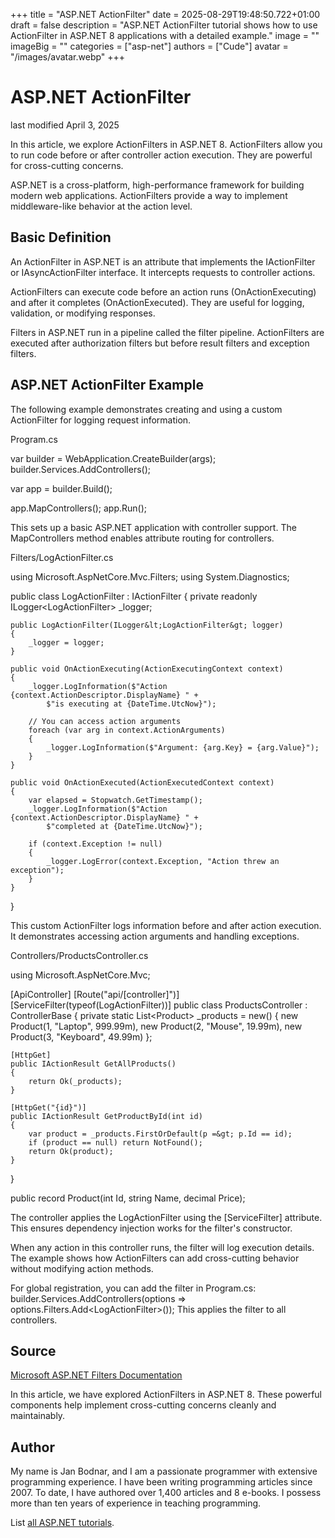 +++
title = "ASP.NET ActionFilter"
date = 2025-08-29T19:48:50.722+01:00
draft = false
description = "ASP.NET ActionFilter tutorial shows how to use ActionFilter in ASP.NET 8 applications with a detailed example."
image = ""
imageBig = ""
categories = ["asp-net"]
authors = ["Cude"]
avatar = "/images/avatar.webp"
+++

# ASP.NET ActionFilter

last modified April 3, 2025

In this article, we explore ActionFilters in ASP.NET 8. ActionFilters allow you
to run code before or after controller action execution. They are powerful for
cross-cutting concerns.

ASP.NET is a cross-platform, high-performance framework for building modern web
applications. ActionFilters provide a way to implement middleware-like behavior
at the action level.

## Basic Definition

An ActionFilter in ASP.NET is an attribute that implements the IActionFilter or
IAsyncActionFilter interface. It intercepts requests to controller actions.

ActionFilters can execute code before an action runs (OnActionExecuting) and
after it completes (OnActionExecuted). They are useful for logging, validation,
or modifying responses.

Filters in ASP.NET run in a pipeline called the filter pipeline. ActionFilters
are executed after authorization filters but before result filters and exception
filters.

## ASP.NET ActionFilter Example

The following example demonstrates creating and using a custom ActionFilter for
logging request information.

Program.cs
  

var builder = WebApplication.CreateBuilder(args);
builder.Services.AddControllers();

var app = builder.Build();

app.MapControllers();
app.Run();

This sets up a basic ASP.NET application with controller support. The
MapControllers method enables attribute routing for controllers.

Filters/LogActionFilter.cs
  

using Microsoft.AspNetCore.Mvc.Filters;
using System.Diagnostics;

public class LogActionFilter : IActionFilter
{
    private readonly ILogger&lt;LogActionFilter&gt; _logger;

    public LogActionFilter(ILogger&lt;LogActionFilter&gt; logger)
    {
        _logger = logger;
    }

    public void OnActionExecuting(ActionExecutingContext context)
    {
        _logger.LogInformation($"Action {context.ActionDescriptor.DisplayName} " +
            $"is executing at {DateTime.UtcNow}");
        
        // You can access action arguments
        foreach (var arg in context.ActionArguments)
        {
            _logger.LogInformation($"Argument: {arg.Key} = {arg.Value}");
        }
    }

    public void OnActionExecuted(ActionExecutedContext context)
    {
        var elapsed = Stopwatch.GetTimestamp();
        _logger.LogInformation($"Action {context.ActionDescriptor.DisplayName} " +
            $"completed at {DateTime.UtcNow}");
        
        if (context.Exception != null)
        {
            _logger.LogError(context.Exception, "Action threw an exception");
        }
    }
}

This custom ActionFilter logs information before and after action execution. It
demonstrates accessing action arguments and handling exceptions.

Controllers/ProductsController.cs
  

using Microsoft.AspNetCore.Mvc;

[ApiController]
[Route("api/[controller]")]
[ServiceFilter(typeof(LogActionFilter))]
public class ProductsController : ControllerBase
{
    private static List&lt;Product&gt; _products = new()
    {
        new Product(1, "Laptop", 999.99m),
        new Product(2, "Mouse", 19.99m),
        new Product(3, "Keyboard", 49.99m)
    };

    [HttpGet]
    public IActionResult GetAllProducts()
    {
        return Ok(_products);
    }

    [HttpGet("{id}")]
    public IActionResult GetProductById(int id)
    {
        var product = _products.FirstOrDefault(p =&gt; p.Id == id);
        if (product == null) return NotFound();
        return Ok(product);
    }
}

public record Product(int Id, string Name, decimal Price);

The controller applies the LogActionFilter using the [ServiceFilter]
attribute. This ensures dependency injection works for the filter's constructor.

When any action in this controller runs, the filter will log execution details.
The example shows how ActionFilters can add cross-cutting behavior without
modifying action methods.

For global registration, you can add the filter in Program.cs:
builder.Services.AddControllers(options =&gt; 
options.Filters.Add&lt;LogActionFilter&gt;());
This applies the filter to all controllers.

## Source

[Microsoft ASP.NET Filters Documentation](https://learn.microsoft.com/en-us/aspnet/core/mvc/controllers/filters?view=aspnetcore-8.0)

In this article, we have explored ActionFilters in ASP.NET 8. These powerful
components help implement cross-cutting concerns cleanly and maintainably.

## Author

My name is Jan Bodnar, and I am a passionate programmer with extensive
programming experience. I have been writing programming articles since 2007.
To date, I have authored over 1,400 articles and 8 e-books. I possess more
than ten years of experience in teaching programming.

List [all ASP.NET tutorials](/all/#asp-net).